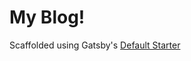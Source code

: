 # My Blog!

Scaffolded using Gatsby's [Default Starter](https://github.com/gatsbyjs/gatsby-starter-default/blob/master/README.md)
